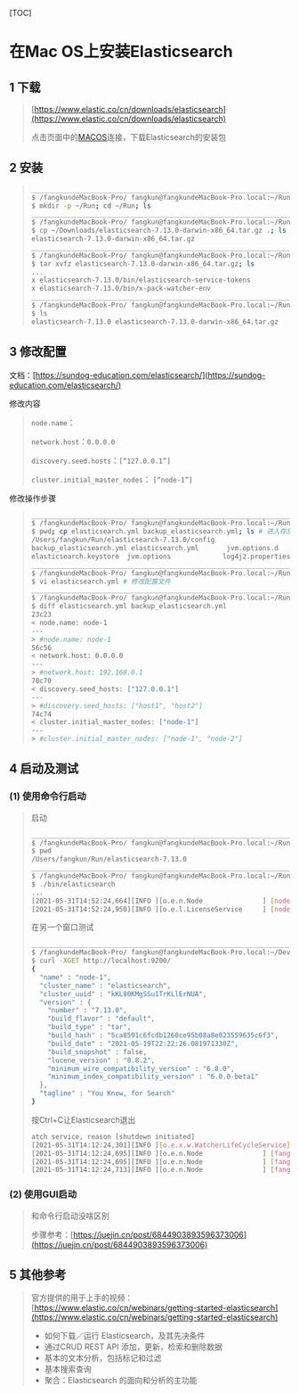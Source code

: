 [TOC]

# 在Mac OS上安装Elasticsearch

## 1 下载

> [https://www.elastic.co/cn/downloads/elasticsearch](https://www.elastic.co/cn/downloads/elasticsearch)
>
> 点击页面中的[MACOS](https://artifacts.elastic.co/downloads/elasticsearch/elasticsearch-7.13.0-darwin-x86_64.tar.gz)连接，下载Elasticsearch的安装包

## 2 安装

> ~~~bash
> __________________________________________________________________
> $ /fangkundeMacBook-Pro/ fangkun@fangkundeMacBook-Pro.local:~/Run/
> $ mkdir -p ~/Run; cd ~/Run; ls
> __________________________________________________________________
> $ /fangkundeMacBook-Pro/ fangkun@fangkundeMacBook-Pro.local:~/Run/
> $ cp ~/Downloads/elasticsearch-7.13.0-darwin-x86_64.tar.gz .; ls
> elasticsearch-7.13.0-darwin-x86_64.tar.gz
> __________________________________________________________________
> $ /fangkundeMacBook-Pro/ fangkun@fangkundeMacBook-Pro.local:~/Run/
> $ tar xvfz elasticsearch-7.13.0-darwin-x86_64.tar.gz; ls
> ...
> x elasticsearch-7.13.0/bin/elasticsearch-service-tokens
> x elasticsearch-7.13.0/bin/x-pack-watcher-env
> __________________________________________________________________
> $ /fangkundeMacBook-Pro/ fangkun@fangkundeMacBook-Pro.local:~/Run/
> $ ls
> elasticsearch-7.13.0 elasticsearch-7.13.0-darwin-x86_64.tar.gz
> ~~~

## 3 修改配置

文档：[https://sundog-education.com/elasticsearch/](https://sundog-education.com/elasticsearch/)

修改内容

> `node.name`：
>
> `network.host`：`0.0.0.0`
>
> `discovery.seed.hosts`：`[“127.0.0.1”]`
>
> `cluster.initial_master_nodes`： `[“node-1”]`

修改操作步骤

> ~~~bash
> __________________________________________________________________
> $ /fangkundeMacBook-Pro/ fangkun@fangkundeMacBook-Pro.local:~/Run/elasticsearch-7.13.0/config/
> $ pwd; cp elasticsearch.yml backup_elasticsearch.yml; ls # 进入存放配置文件目录，备份配置文件
> /Users/fangkun/Run/elasticsearch-7.13.0/config 
> backup_elasticsearch.yml elasticsearch.yml       jvm.options.d           role_mapping.yml        users
> elasticsearch.keystore  jvm.options             log4j2.properties       roles.yml               users_roles
> __________________________________________________________________
> $ /fangkundeMacBook-Pro/ fangkun@fangkundeMacBook-Pro.local:~/Run/elasticsearch-7.13.0/config/
> $ vi elasticsearch.yml # 修改配置文件
> __________________________________________________________________
> $ /fangkundeMacBook-Pro/ fangkun@fangkundeMacBook-Pro.local:~/Run/elasticsearch-7.13.0/config/
> $ diff elasticsearch.yml backup_elasticsearch.yml
> 23c23
> < node.name: node-1
> ---
> > #node.name: node-1
> 56c56
> < network.host: 0.0.0.0
> ---
> > #network.host: 192.168.0.1
> 70c70
> < discovery.seed_hosts: ["127.0.0.1"]
> ---
> > #discovery.seed_hosts: ["host1", "host2"]
> 74c74
> < cluster.initial_master_nodes: ["node-1"]
> ---
> > #cluster.initial_master_nodes: ["node-1", "node-2"]
> ~~~

## 4 启动及测试

### (1) 使用命令行启动

> 启动
>
> ~~~bash
> __________________________________________________________________
> $ /fangkundeMacBook-Pro/ fangkun@fangkundeMacBook-Pro.local:~/Run/elasticsearch-7.13.0/
> $ pwd
> /Users/fangkun/Run/elasticsearch-7.13.0
> __________________________________________________________________
> $ /fangkundeMacBook-Pro/ fangkun@fangkundeMacBook-Pro.local:~/Run/elasticsearch-7.13.0/
> $ ./bin/elasticsearch
> ...
> [2021-05-31T14:52:24,664][INFO ][o.e.n.Node               ] [node-1] started
> [2021-05-31T14:52:24,950][INFO ][o.e.l.LicenseService     ] [node-1] license [0728a831-3016-4de8-b310-dbf79621c8cf] mode [basic] - valid
> ~~~
>
> 在另一个窗口测试
>
> ~~~bash
> __________________________________________________________________
> $ /fangkundeMacBook-Pro/ fangkun@fangkundeMacBook-Pro.local:~/Dev/git/java_proj_ref/321_elasticsearch/es7stack/note/
> $ curl -XGET http://localhost:9200/
> {
>   "name" : "node-1",
>   "cluster_name" : "elasticsearch",
>   "cluster_uuid" : "kKL80KMgSSu1TrKLlErNUA",
>   "version" : {
>     "number" : "7.13.0",
>     "build_flavor" : "default",
>     "build_type" : "tar",
>     "build_hash" : "5ca8591c6fcdb1260ce95b08a8e023559635c6f3",
>     "build_date" : "2021-05-19T22:22:26.081971330Z",
>     "build_snapshot" : false,
>     "lucene_version" : "8.8.2",
>     "minimum_wire_compatibility_version" : "6.8.0",
>     "minimum_index_compatibility_version" : "6.0.0-beta1"
>   },
>   "tagline" : "You Know, for Search"
> }
> ~~~
>
> 按Ctrl+C让Elasticsearch退出
>
> ~~~bash
> atch service, reason [shutdown initiated]
> [2021-05-31T14:12:24,301][INFO ][o.e.x.w.WatcherLifeCycleService] [fangkundeMacBook-Pro.local] watcher has stopped and shutdown
> [2021-05-31T14:12:24,695][INFO ][o.e.n.Node               ] [fangkundeMacBook-Pro.local] stopped
> [2021-05-31T14:12:24,695][INFO ][o.e.n.Node               ] [fangkundeMacBook-Pro.local] closing ...
> [2021-05-31T14:12:24,713][INFO ][o.e.n.Node               ] [fangkundeMacBook-Pro.local] closed
> ~~~

### (2) 使用GUI启动

> 和命令行启动没啥区别
>
> 步骤参考：[https://juejin.cn/post/6844903893596373006](https://juejin.cn/post/6844903893596373006)

## 5 其他参考

> 官方提供的用于上手的视频：[https://www.elastic.co/cn/webinars/getting-started-elasticsearch](https://www.elastic.co/cn/webinars/getting-started-elasticsearch)
>
> - 如何下载／运行 Elasticsearch，及其先决条件
> - 通过CRUD REST API 添加，更新，检索和删除数据
> - 基本的文本分析，包括标记和过滤
> - 基本搜索查询
> - 聚合：Elasticsearch 的面向和分析的主功能

